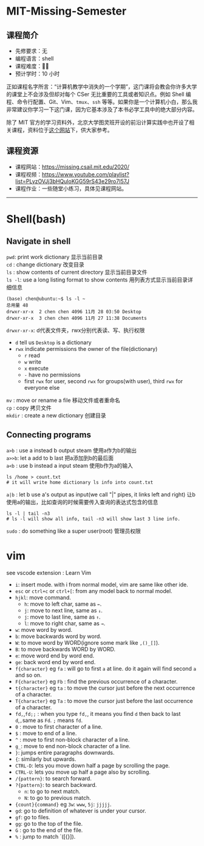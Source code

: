 # MIT-Missing-Semester

## 课程简介

- 先修要求：无
- 编程语言：shell
- 课程难度：🌟🌟
- 预计学时：10 小时

正如课程名字所言：“计算机教学中消失的一个学期”，这门课将会教会你许多大学的课堂上不会涉及但却对每个 CSer 无比重要的工具或者知识点。例如 Shell 编程、命令行配置、Git、Vim、`tmux`、`ssh` 等等。如果你是一个计算机小白，那么我非常建议你学习一下这门课，因为它基本涉及了本书必学工具中的绝大部分内容。

除了 MIT 官方的学习资料外，北京大学图灵班开设的前沿计算实践中也开设了相关课程，资料位于[这个网站](http://vcl.pku.edu.cn/course/PFCII/2021-spring/index.html)下，供大家参考。

## 课程资源

- 课程网站：<https://missing.csail.mit.edu/2020/>
- 课程视频：<https://www.youtube.com/playlist?list=PLyzOVJj3bHQuloKGG59rS43e29ro7I57J>
- 课程作业：一些随堂小练习，具体见课程网站。

---

# Shell(bash)

## Navigate in shell

`pwd`: print work dictionary 显示当前目录    
`cd` : change dictionary 改变目录  
`ls` : show contents of current directory  显示当前目录文件    
`ls -l`: use a long listing format to show contents  用列表方式显示当前目录详细信息
```ubuntu
(base) chen@ubuntu:~$ ls -l ~
总用量 48
drwxr-xr-x  2 chen chen 4096 11月 28 03:50 Desktop
drwxr-xr-x  3 chen chen 4096 11月 27 11:38 Documents
```
`drwxr-xr-x`:   d代表文件夹，rwx分别代表读、写、执行权限  
- `d` tell us `Desktop` is a dictionary  
- `rwx` indicate permissions the owner of the file(dictionary)
    - `r` read
    - `w` write
    - `x` execute
    - `-` have no permissions
    - first `rwx` for user, second `rwx` for groups(with user), third `rwx` for everyone else  

`mv` : move or rename a file  移动文件或者重命名  
`cp` : copy   拷贝文件  
`mkdir` : create a new dictionary  创建目录  

## Connecting programs
`a>b` : use a instead b output steam  使用a作为b的输出  
`a>>b`: let a add to b last  把a添加到b的最后面  
`a<b` : use b instead a input steam  使用b作为a的输入
```ubuntu
ls /home > count.txt
# it will write home dictionary ls info into count.txt
```
`a|b` : let b use a's output as input(we call "|" pipes, it links left and right)  让b使用a的输出，比如查询的时候需要传入查询的表达式包含的信息  
```ubuntu
ls -l | tail -n3
# ls -l will show all info, tail -n3 will show last 3 line info.
```
`sudo` : do something like a super user(root)  管理员权限  

# vim

see vscode extension : Learn Vim
- `i`: insert mode. with i from normal model, vim are same like other ide.
- `esc` or `ctrl+c` or `ctrl+[`: from any model back to normal model. 
- `hjkl`: move command.
    - `h`: move to left char,  same as `←`.
    - `j`: move to next line,  same as `↓`.
    - `j`: move to last line,  same as `↑`.
    - `l`: move to right char, same as `→`.
- `w`: move word by word.
- `b`: move backwards word by word.
- `W`: to move word by WORD(ignore some mark like `,()_[]`).
- `B`: to move backwards WORD by WORD.
- `e`: move word end by word end.
- `ge`: back word end by word end.
- `f{character}` eg `fa` : will go to first `a` at line. do it again will find second `a` and so on.
- `F{character}` eg `Fb` : find the previous occurrence of a character.
- `t{character}` eg `ta` : to move the cursor just before the next occurrence of a character.
- `T{character}` eg `Ta` : to move the cursor just before the last occurrence of a character. 
- `fd,`,`fd;;` : when you type `fd,`, it means you find `d` then back to last `d`,`,`same as `Fd`. `;` means `fd`.
- `0` : move to first character of a line.
- `$` : move to end of a line. 
- `^` : move to first non-block character of a line.
- `g_`: move to end non-block character of a line.
- `}`: jumps entire paragraphs downwards.
- `{`: similarly but upwards.
- `CTRL-D`: lets you move down half a page by scrolling the page.
- `CTRL-U`: lets you move up half a page also by scrolling.
- `/{pattern}`: to search forward. 
- `?{pattern}`: to search backward.
    - `n`: to go to next match.
    - `N`: to go to previous match.
- `{count}{command}` eg `3w`: `www`, `5j`: `jjjjj`.
- `gd`: go to definition of whatever is under your cursor.
- `gf`: go to files.
- `gg`: go to the top of the file.
- `G` : go to the end of the file.
- `%` : jump to match `([{}]).

